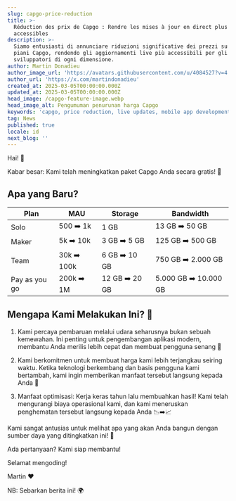 ```yaml
---
slug: capgo-price-reduction
title: >-
  Réduction des prix de Capgo : Rendre les mises à jour en direct plus
  accessibles
description: >-
  Siamo entusiasti di annunciare riduzioni significative dei prezzi su tutti i
  piani Capgo, rendendo gli aggiornamenti live più accessibili per gli
  sviluppatori di ogni dimensione.
author: Martin Donadieu
author_image_url: 'https://avatars.githubusercontent.com/u/4084527?v=4'
author_url: 'https://x.com/martindonadieu'
created_at: 2025-03-05T00:00:00.000Z
updated_at: 2025-03-05T00:00:00.000Z
head_image: /capgo-feature-image.webp
head_image_alt: Pengumuman penurunan harga Capgo
keywords: 'capgo, price reduction, live updates, mobile app development, capacitor'
tag: News
published: true
locale: id
next_blog: ''
---
```


Hai! 🎉

Kabar besar: Kami telah meningkatkan paket Capgo Anda secara gratis! 🚀

## Apa yang Baru?

| Plan | MAU | Storage | Bandwidth |
|------|-----|---------|-----------|
| Solo | 500 ➡️ 1k | 1 GB | 13 GB ➡️ 50 GB |
| Maker | 5k ➡️ 10k | 3 GB ➡️ 5 GB | 125 GB ➡️ 500 GB |
| Team | 30k ➡️ 100k | 6 GB ➡️ 10 GB | 750 GB ➡️ 2.000 GB |
| Pay as you go | 200k ➡️ 1M | 12 GB ➡️ 20 GB | 5.000 GB ➡️ 10.000 GB |

## Mengapa Kami Melakukan Ini? 🤔

1. Kami percaya pembaruan melalui udara seharusnya bukan sebuah kemewahan. Ini penting untuk pengembangan aplikasi modern, membantu Anda merilis lebih cepat dan membuat pengguna senang 🚀

2. Kami berkomitmen untuk membuat harga kami lebih terjangkau seiring waktu. Ketika teknologi berkembang dan basis pengguna kami bertambah, kami ingin memberikan manfaat tersebut langsung kepada Anda 💖

3. Manfaat optimisasi: Kerja keras tahun lalu membuahkan hasil! Kami telah mengurangi biaya operasional kami, dan kami meneruskan penghematan tersebut langsung kepada Anda 📉➡️📈

Kami sangat antusias untuk melihat apa yang akan Anda bangun dengan sumber daya yang ditingkatkan ini! 🎉

Ada pertanyaan? Kami siap membantu!

Selamat mengoding!

Martin ❤️

NB: Sebarkan berita ini! 🌍